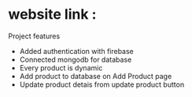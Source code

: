 #  website link :

Project features
- Added authentication with firebase
- Connected mongodb for database
- Every product is dynamic 
- Add product to database on Add Product page
- Update product detais from update product button
